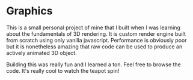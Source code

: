 # Graphics

This is a small personal project of mine that I built when I was learning about the fundamentals of 3D rendering. It is custom render engine built from scratch using
only vanilla javascript. Performance is obviously poor but it is nonetheless amazing that raw code can be used to produce an actively animated 3D object. 

Building this was really fun and I learned a ton. Feel free to browse the code. It's really cool to watch the teapot spin! 
